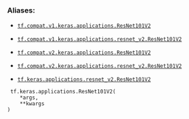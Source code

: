 

### Aliases:

- [ `tf.compat.v1.keras.applications.ResNet101V2` ](/api_docs/python/tf/keras/applications/ResNet101V2)

- [ `tf.compat.v1.keras.applications.resnet_v2.ResNet101V2` ](/api_docs/python/tf/keras/applications/ResNet101V2)

- [ `tf.compat.v2.keras.applications.ResNet101V2` ](/api_docs/python/tf/keras/applications/ResNet101V2)

- [ `tf.compat.v2.keras.applications.resnet_v2.ResNet101V2` ](/api_docs/python/tf/keras/applications/ResNet101V2)

- [ `tf.keras.applications.resnet_v2.ResNet101V2` ](/api_docs/python/tf/keras/applications/ResNet101V2)



```
 tf.keras.applications.ResNet101V2(
    *args,
    **kwargs
)
 
```

